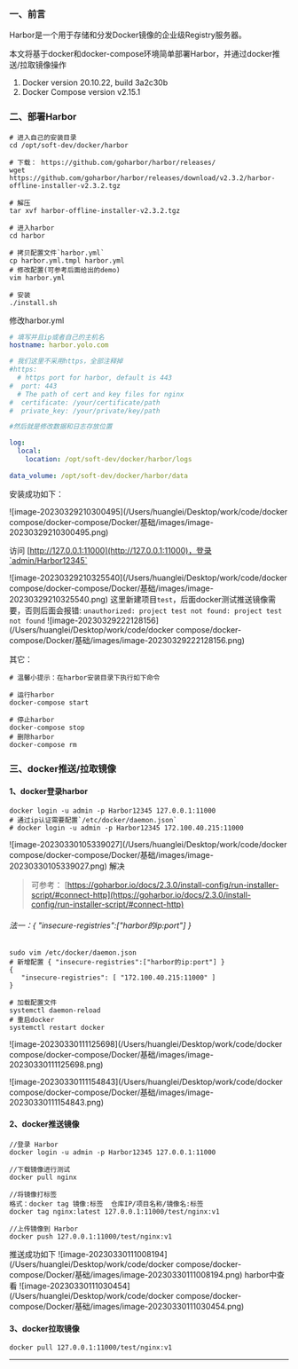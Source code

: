 ### 一、前言

Harbor是一个用于存储和分发Docker镜像的企业级Registry服务器。

本文将基于docker和docker-compose环境简单部署Harbor，并通过docker推送/拉取镜像操作

1. Docker version 20.10.22, build 3a2c30b
2. Docker Compose version v2.15.1

### 二、部署Harbor

```shell
# 进入自己的安装目录
cd /opt/soft-dev/docker/harbor

# 下载： https://github.com/goharbor/harbor/releases/
wget https://github.com/goharbor/harbor/releases/download/v2.3.2/harbor-offline-installer-v2.3.2.tgz

# 解压
tar xvf harbor-offline-installer-v2.3.2.tgz

# 进入harbor
cd harbor

# 拷贝配置文件`harbor.yml`
cp harbor.yml.tmpl harbor.yml
# 修改配置(可参考后面给出的demo)
vim harbor.yml

# 安装
./install.sh
```

修改harbor.yml

```yaml
# 填写并且ip或者自己的主机名
hostname: harbor.yolo.com

# 我们这里不采用https，全部注释掉
#https:
  # https port for harbor, default is 443
#  port: 443
  # The path of cert and key files for nginx
#  certificate: /your/certificate/path
#  private_key: /your/private/key/path

#然后就是修改数据和日志存放位置

log:
  local:
    location: /opt/soft-dev/docker/harbor/logs
    
data_volume: /opt/soft-dev/docker/harbor/data
```

安装成功如下：

![image-20230329210300495](/Users/huanglei/Desktop/work/code/docker compose/docker-compose/Docker/基础/images/image-20230329210300495.png)

访问 [http://127.0.0.1:11000](http://127.0.0.1:11000)，登录`admin/Harbor12345`

![image-20230329210325540](/Users/huanglei/Desktop/work/code/docker compose/docker-compose/Docker/基础/images/image-20230329210325540.png)
这里新建项目`test`，后面docker测试推送镜像需要，否则后面会报错: `unauthorized: project test not found: project test not found`
![image-20230329222128156](/Users/huanglei/Desktop/work/code/docker compose/docker-compose/Docker/基础/images/image-20230329222128156.png)


其它：

```shell
# 温馨小提示：在harbor安装目录下执行如下命令

# 运行harbor
docker-compose start

# 停止harbor
docker-compose stop
# 删除harbor
docker-compose rm
```


### 三、docker推送/拉取镜像

#### 1、docker登录harbor

```shell
docker login -u admin -p Harbor12345 127.0.0.1:11000
# 通过ip认证需要配置`/etc/docker/daemon.json`
# docker login -u admin -p Harbor12345 172.100.40.215:11000
```

![image-20230330105339027](/Users/huanglei/Desktop/work/code/docker compose/docker-compose/Docker/基础/images/image-20230330105339027.png)
解决

> 可参考： [https://goharbor.io/docs/2.3.0/install-config/run-installer-script/#connect-http](https://goharbor.io/docs/2.3.0/install-config/run-installer-script/#connect-http)

###### 法一：{ "insecure-registries":["harbor的ip:port"] }

```shell
sudo vim /etc/docker/daemon.json
# 新增配置 { "insecure-registries":["harbor的ip:port"] }
{
   "insecure-registries": [ "172.100.40.215:11000" ] 
}

# 加载配置文件
systemctl daemon-reload
# 重启docker
systemctl restart docker
```

![image-20230330111125698](/Users/huanglei/Desktop/work/code/docker compose/docker-compose/Docker/基础/images/image-20230330111125698.png)

![image-20230330111154843](/Users/huanglei/Desktop/work/code/docker compose/docker-compose/Docker/基础/images/image-20230330111154843.png)

#### 2、docker推送镜像

```shell
//登录 Harbor
docker login -u admin -p Harbor12345 127.0.0.1:11000
 
//下载镜像进行测试
docker pull nginx
 
//将镜像打标签
格式：docker tag 镜像:标签  仓库IP/项目名称/镜像名:标签
docker tag nginx:latest 127.0.0.1:11000/test/nginx:v1
 
//上传镜像到 Harbor
docker push 127.0.0.1:11000/test/nginx:v1
```

推送成功如下
![image-20230330111008194](/Users/huanglei/Desktop/work/code/docker compose/docker-compose/Docker/基础/images/image-20230330111008194.png)
harbor中查看
![image-20230330111030454](/Users/huanglei/Desktop/work/code/docker compose/docker-compose/Docker/基础/images/image-20230330111030454.png)


#### 3、docker拉取镜像

```shell
docker pull 127.0.0.1:11000/test/nginx:v1
```


---

